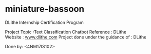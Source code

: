 # miniature-bassoon
DLithe Internship Certification Program
 
Project Topic :Text Classification Chatbot
Reference : DLithe  
Website : www.dlithe.com
Project done under the guidance of : DLithe

Done by: <SINDHURA D. KOTIAN><4NM17IS102>
